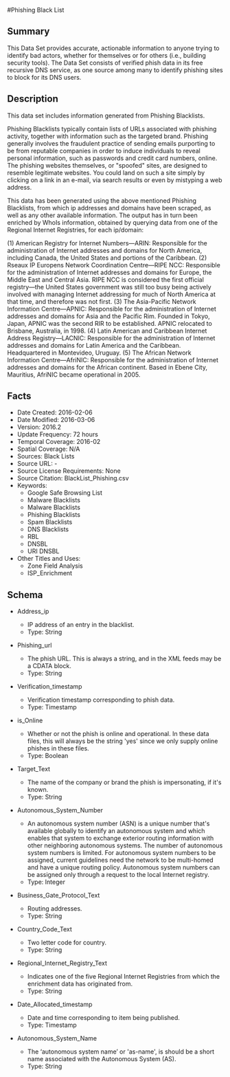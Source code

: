 #Phishing Black List


## Summary
This Data Set provides accurate, actionable information to anyone trying to identify bad actors, whether for themselves or for others (i.e., building security tools). The Data Set consists of verified phish data in its free recursive DNS service, as one source among many to identify phishing sites to block for its DNS users.


## Description
This data set includes information generated from Phishing Blacklists.

Phishing Blacklists typically contain lists of URLs associated with phishing activity, together with information such as the targeted brand. Phishing generally involves the fraudulent practice of sending emails purporting to be from reputable companies in order to induce individuals to reveal personal information, such as passwords and credit card numbers, online. The phishing websites themselves, or "spoofed" sites, are designed to resemble legitimate websites. You could land on such a site simply by clicking on a link in an e-mail, via search results or even by mistyping a web address.

This data has been generated using the above mentioned Phishing Blacklists, from which ip addresses and domains have been scraped, as well as any other available information. The output has in turn been enriched by WhoIs information, obtained by querying data from one of the Regional Internet Registries, for each ip/domain: 

(1) American Registry for Internet Numbers—ARIN: Responsible for the administration of Internet addresses and domains for North America, including Canada, the United States and portions of the Caribbean.
(2) Rseaux IP Europens Network Coordination Centre—RIPE NCC: Responsible for the administration of Internet addresses and domains for Europe, the Middle East and Central Asia. RIPE NCC is considered the first official registry—the United States government was still too busy being actively involved with managing Internet addressing for much of North America 
at that time, and therefore was not first.
(3) The Asia-Pacific Network Information Centre—APNIC: Responsible for the administration of Internet addresses and domains for Asia and the Pacific Rim. Founded in Tokyo, Japan, APNIC was the second RIR to be established. APNIC relocated to Brisbane, 
Australia, in 1998.
(4) Latin American and Caribbean Internet Address Registry—LACNIC: Responsible for the administration of Internet addresses and domains for Latin America and the Caribbean. Headquartered in Montevideo, Uruguay.
(5) The African Network Information Centre—AfriNIC: Responsible for the administration of Internet addresses and domains for the African continent. Based in Ebene City, Mauritius, AfriNIC became operational in 2005.


## Facts
- Date Created: 2016-02-06
- Date Modified: 2016-03-06
- Version: 2016.2
- Update Frequency: 72 hours
- Temporal Coverage: 2016-02
- Spatial Coverage: N/A
- Sources:  Black Lists
- Source URL: -
- Source License Requirements: None
- Source Citation: BlackList_Phishing.csv
- Keywords:
  - Google Safe Browsing List
  - Malware Blacklists
  - Malware Blacklists
  - Phishing Blacklists
  - Spam Blacklists
  - DNS Blacklists
  - RBL
  - DNSBL
  - URI DNSBL
- Other Titles and Uses: 
  - Zone Field Analysis
  - ISP_Enrichment


## Schema
- Address_ip
  - IP address of an entry in the blacklist.
  - Type: String

- Phishing_url
  - The phish URL. This is always a string, and in the XML feeds may be a CDATA block.
  - Type: String

- Verification_timestamp
  - Verification timestamp corresponding to phish data.
  - Type: Timestamp
  
- is_Online
  - Whether or not the phish is online and operational. In these data files, this will always be the string 'yes' since we only supply online phishes in these files.
  - Type: Boolean

- Target_Text
  - The name of the company or brand the phish is impersonating, if it's known.
  - Type: String

- Autonomous_System_Number
  - An autonomous system number (ASN) is a unique number that's available globally to identify an autonomous system and which enables that system to exchange exterior routing information with other neighboring autonomous systems. The number of autonomous system numbers is limited. For autonomous system numbers to be assigned, current guidelines need the network to be multi-homed and have a unique routing policy. Autonomous system numbers can be assigned only through a request to the local Internet registry.
  - Type: Integer

- Business_Gate_Protocol_Text
  - Routing addresses.
  - Type: String

- Country_Code_Text
  - Two letter code for country.
  - Type: String

- Regional_Internet_Registry_Text
  - Indicates one of the five Regional Internet Registries from which the enrichment data has originated from.
  - Type: String

- Date_Allocated_timestamp
  - Date and time corresponding to item being published.
  - Type: Timestamp

- Autonomous_System_Name
  - The ‘autonomous system name’ or 'as-name', is should be a short name associated with the Autonomous System (AS).
  - Type: String